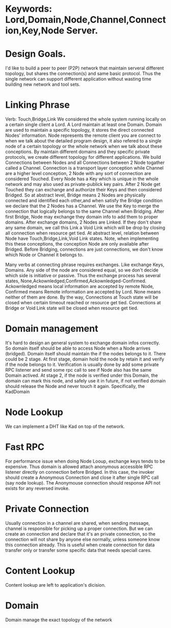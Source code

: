 # Keywords: Lord,Domain,Node,Channel,Connection,Key,Node Server.

# Design Goals.
I'd like to build a peer to peer (P2P) network that maintain serveral different topology, but shares the connection(s) and same basic protocol. Thus the single network can support different application without wasting time building new network and tool sets.


# Linking Phrase

Verb: Touch,Bridge,Link
We considered the whole system running locally on a certain single client a Lord. A Lord maintain at least one Domain. Domain are used to maintain a specific topology, it stores the direct connected Nodes' information. Node represents the remote client you are connect to when we talk about the detailed program design, it also refered to a single node of a certain topology or the whole network when we talk about these conceptions. By maintain different domains and they specific private protocols, we create different topology for different applications. We build Connections between Nodes and all Connections between 2 Node togather called a Channel. Connection is a transport layer conception while Channel are a higher level conception, 2 Node with any sort of connection are considered Touched. Every Node has a Key which is unique in the whole network and may also used as private-publick key pairs. After 2 Node get Touched they can exchange and authorize their Keys and then considered Bridged. So at abstract level, Bridge means 2 Nodes are physically connected and identified each other,and when satisfy the Bridge condition we declare that the 2 Nodes has a Channel. We use the Key to merge the connection that logically belongs to the same Channel when Bridging. After first Bridge, Node may exchange they domain info to add them to proper domains. After exchange domains, 2 Nodes are Linked. If they don't share any same domain, we call this Link a Void Link which will be drop by closing all connection when resource get tied. At abstract level, relation between Node have Touch,Bridge,Link,Void Link states. Note, when implementing this these conceptions, the conception Node are only available after Bridged. Before Bridging, connections are just connections, we don't know which Node or Channel it belongs to.

Many verbs at connecting phrase requires exchanges. Like exchange Keys, Domains. Any side of the node are considered equal, so we don't decide which side is initiative or passive. Thus the exchange process has several states, None,Ackownledged,Confirmed,Ackownledged-Confirmed. Ackownledged means local information are accepted by remote Node, Confirmed means Remote information are accepted by Lord. None means neither of them are done. By the way, Connections at Touch state will be closed when certain timeout reached or resource get tied. Connections at Bridge or Void Link state will be closed when resource get tied.

# Domain management
It's hard to design an general system to exchange domain infos correctly. So domain itself should be able to access Node when a Node arrives (bridged). Domain itself should maintain the if the nodes belongs to it. There could be 2 stage. At first stage, domain hold the node by retain it and verify if the node belongs to it. Verification is usually done by add some private RPC listener and send some rpc call to see if Node also has the same Domain actived. At stage 2, if the node is verified under this Domain, the domain can mark this node, and safely use it in future, if not verified domain should release the Node and never touch it again. Specifically, the KadDomain 

# Node Lookup

We can implement a DHT like Kad on top of the network.

# Fast RPC

For performance issue when doing Node Looup, exchange keys tends to be expensive. Thus domain is allowed attach anonymous accessible RPC listener directly on connection before Bridged. In this case, the invoker should create a Anonymous Connection and close it after single RPC call (say node lookup). The Anonymouse connection should response API not exists for any reversed invoke.

# Private Connection
Usually connection in a channel are shared, when sending message, channel is responsible for picking up a proper connection. But we can create an connection and declare that it's an private connection, so the connection will not share by anyone else normally, unless someone know this connection already. This is useful when create connection for data transfer only or transfer some specific data that needs speciall cares.

# Content Lookup

Content lookup are left to application's dicision.


# Domain
Domain manage the exact topology of the network